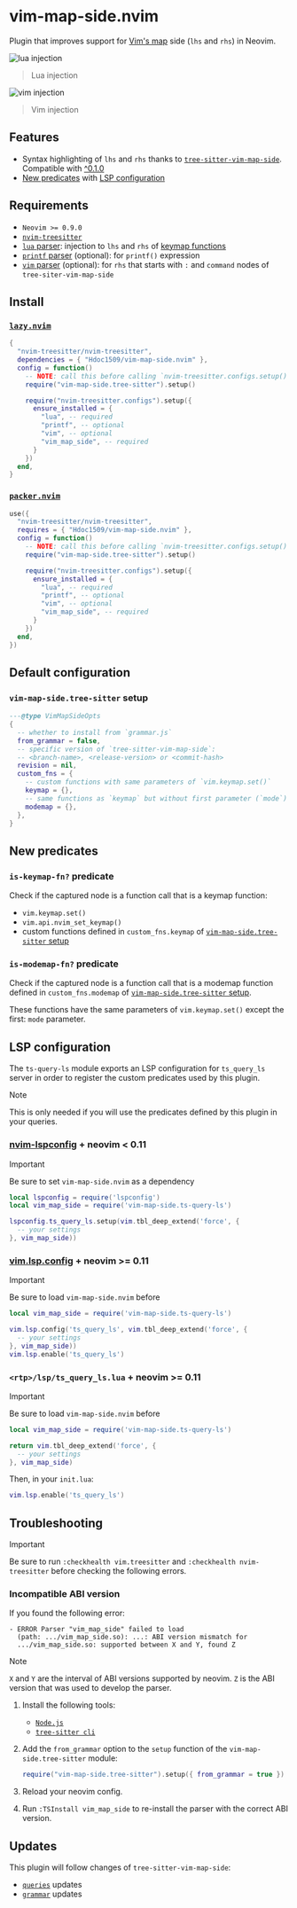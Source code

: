 # vim-map-side.nvim

Plugin that improves support for [Vim's
map](https://vimhelp.org/map.txt.html#map.txt) side (`lhs` and `rhs`) in Neovim.

![lua injection](https://i.imgur.com/ftXsjMX.png)

> Lua injection

![vim injection](https://i.imgur.com/cPS7Jxr.png)

> Vim injection

## Features

- Syntax highlighting of `lhs` and `rhs` thanks to
  [`tree-sitter-vim-map-side`][ts-vim-map-side]. Compatible with
  [^0.1.0][ts-vim-map-side-version]
- [New predicates](#new-predicates) with [LSP configuration](#lsp-configuration)

## Requirements

- `Neovim >= 0.9.0`
- [`nvim-treesitter`][nvim-treesitter]
- [`lua` parser][lua]: injection to `lhs` and `rhs` of [keymap
  functions](#new-predicates)
- [`printf` parser][printf] (optional): for `printf()` expression
- [`vim` parser][vim] (optional): for `rhs` that starts with `:` and `command`
  nodes of `tree-siter-vim-map-side`

## Install

### [`lazy.nvim`](https://github.com/folke/lazy.nvim)

```lua
{
  "nvim-treesitter/nvim-treesitter",
  dependencies = { "Hdoc1509/vim-map-side.nvim" },
  config = function()
    -- NOTE: call this before calling `nvim-treesitter.configs.setup()`
    require("vim-map-side.tree-sitter").setup()

    require("nvim-treesitter.configs").setup({
      ensure_installed = {
        "lua", -- required
        "printf", -- optional
        "vim", -- optional
        "vim_map_side", -- required
      }
    })
  end,
}
```

### [`packer.nvim`](https://github.com/wbthomason/packer.nvim)

```lua
use({
  "nvim-treesitter/nvim-treesitter",
  requires = { "Hdoc1509/vim-map-side.nvim" },
  config = function()
    -- NOTE: call this before calling `nvim-treesitter.configs.setup()`
    require("vim-map-side.tree-sitter").setup()

    require("nvim-treesitter.configs").setup({
      ensure_installed = {
        "lua", -- required
        "printf", -- optional
        "vim", -- optional
        "vim_map_side", -- required
      }
    })
  end,
})
```

## Default configuration

### `vim-map-side.tree-sitter` setup

```lua
---@type VimMapSideOpts
{
  -- whether to install from `grammar.js`
  from_grammar = false,
  -- specific version of `tree-sitter-vim-map-side`:
  -- <branch-name>, <release-version> or <commit-hash>
  revision = nil,
  custom_fns = {
    -- custom functions with same parameters of `vim.keymap.set()`
    keymap = {},
    -- same functions as `keymap` but without first parameter (`mode`)
    modemap = {},
  },
}
```

## New predicates

### `is-keymap-fn?` predicate

Check if the captured node is a function call that is a keymap function:

- `vim.keymap.set()`
- `vim.api.nvim_set_keymap()`
- custom functions defined in `custom_fns.keymap` of [`vim-map-side.tree-sitter`
  setup](#vim-map-sidetree-sitter-setup)

### `is-modemap-fn?` predicate

Check if the captured node is a function call that is a modemap function defined
in `custom_fns.modemap` of [`vim-map-side.tree-sitter`
setup](#vim-map-sidetree-sitter-setup).

These functions have the same parameters of `vim.keymap.set()` except the first:
`mode` parameter.

## LSP configuration

The `ts-query-ls` module exports an LSP configuration for `ts_query_ls` server
in order to register the custom predicates used by this plugin.

> [!NOTE]
> This is only needed if you will use the predicates defined by this plugin in
> your queries.

### [nvim-lspconfig][lspconfig] + neovim < 0.11

> [!IMPORTANT]
> Be sure to set `vim-map-side.nvim` as a dependency

```lua
local lspconfig = require('lspconfig')
local vim_map_side = require('vim-map-side.ts-query-ls')

lspconfig.ts_query_ls.setup(vim.tbl_deep_extend('force', {
  -- your settings
}, vim_map_side))
```

### [vim.lsp.config][vim-lsp-config] + neovim >= 0.11

<!-- TODO: need to check if it works correctlty -->

> [!IMPORTANT]
> Be sure to load `vim-map-side.nvim` before

```lua
local vim_map_side = require('vim-map-side.ts-query-ls')

vim.lsp.config('ts_query_ls', vim.tbl_deep_extend('force', {
  -- your settings
}, vim_map_side))
vim.lsp.enable('ts_query_ls')
```

### `<rtp>/lsp/ts_query_ls.lua` + neovim >= 0.11

<!-- TODO: need to check if it works correctlty -->

> [!IMPORTANT]
> Be sure to load `vim-map-side.nvim` before

```lua
local vim_map_side = require('vim-map-side.ts-query-ls')

return vim.tbl_deep_extend('force', {
  -- your settings
}, vim_map_side)
```

Then, in your `init.lua`:

```lua
vim.lsp.enable('ts_query_ls')
```

## Troubleshooting

> [!IMPORTANT]
> Be sure to run `:checkhealth vim.treesitter` and
> `:checkhealth nvim-treesitter` before checking the following errors.

### Incompatible ABI version

If you found the following error:

```checkhealth
- ERROR Parser "vim_map_side" failed to load
  (path: .../vim_map_side.so): ...: ABI version mismatch for
  .../vim_map_side.so: supported between X and Y, found Z
```

<!-- prettier-ignore -->
> [!NOTE]
> `X` and `Y` are the interval of ABI versions supported by neovim. `Z` is the
> ABI version that was used to develop the parser.

1. Install the following tools:

   - [`Node.js`][nodejs]
   - [`tree-sitter cli`][tree-sitter-cli]

2. Add the `from_grammar` option to the `setup` function of the
   `vim-map-side.tree-sitter` module:

   ```lua
   require("vim-map-side.tree-sitter").setup({ from_grammar = true })
   ```

3. Reload your neovim config.

4. Run `:TSInstall vim_map_side` to re-install the parser with the correct ABI
   version.

## Updates

This plugin will follow changes of `tree-sitter-vim-map-side`:

- [`queries`][ts-vim-map-side-queries] updates
- [`grammar`][ts-vim-map-side-grammar] updates

[ts-vim-map-side]: https://github.com/Hdoc1509/tree-sitter-vim-map-side
[ts-vim-map-side-grammar]: https://github.com/hdoc1509/tree-sitter-vim-map-side/tree/master/grammar.js
[ts-vim-map-side-queries]: https://github.com/hdoc1509/tree-sitter-vim-map-side/tree/master/queries
[ts-vim-map-side-version]: https://github.com/Hdoc1509/tree-sitter-vim-map-side/blob/master/CHANGELOG.md#010
[lua]: https://github.com/tree-sitter-grammars/tree-sitter-lua
[printf]: https://github.com/tree-sitter-grammars/tree-sitter-printf
[vim]: https://github.com/tree-sitter-grammars/tree-sitter-vim
[nvim-treesitter]: https://github.com/nvim-treesitter/nvim-treesitter
[nodejs]: https://nodejs.org/en/download
[tree-sitter-cli]: https://github.com/tree-sitter/tree-sitter/tree/master/crates/cli
[lspconfig]: (https://github.com/neovim/nvim-lspconfig)
[vim-lsp-config]: https://neovim.io/doc/user/lsp.html#lsp-config
